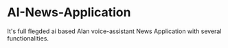 # AI-News-Application
It's full flegded ai based Alan voice-assistant News Application with several functionalities.
